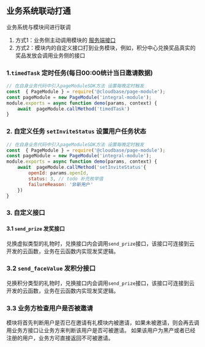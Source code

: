 ## 业务系统联动打通

业务系统与模块间进行联调

1. 方式1：业务侧主动调用模块的 [服务端接口](./api.md#服务端接口)
2. 方式2：模块内的自定义接口打到业务模块，例如，积分中心兑换奖品真实的奖品发放会调用业务侧的接口

### 1.`timedTask` 定时任务(每日00:00统计当日邀请数据)

```js
// 在自身业务代码中引入pageModuleSDK方法 设置每晚定时触发
const  { PageModule } = require('@cloudbase/page-module');
const pageModule = new PageModule('integral-module');
module.exports = async function demo(params, context) {
    await  pageModule.callMethod('timedTask')
}
```

### 2. 自定义任务 `setInviteStatus` 设置用户任务状态

```js
// 在自身业务代码中引入pageModuleSDK方法 设置每晚定时触发
const  { PageModule } = require('@cloudbase/page-module');
const pageModule = new PageModule('integral-module');
module.exports = async function demo(params, context) {
    await  pageModule.callMethod('setInviteStatus'{
        openId: params.openId,
        status: 3, // todo 补充枚举值 
        failureReason: '非新用户'
    })
}
```
### 3. 自定义接口
#### 3.1 `send_prize` 发奖接口

兑换虚拟类型的礼物时，兑换接口内会调用`send_prize`接口，该接口可连接到云开发的云函数，业务在云函数内实现发奖逻辑。

### 3.2 `send_faceValue` 发积分接口

兑换积分类型的礼物时，兑换接口内会调用`send_prize`接口，该接口可连接到云开发的云函数，业务在云函数内实现发奖逻辑。

### 3.3 业务方检查用户是否被邀请
模块将首先判断用户是否已在邀请有礼模块内被邀请，如果未被邀请，则会再去调用业务方接口让业务方来判断该用户是否可被邀请。
如果该用户为黑产或者已经注册的用户，业务方可直接返回不可被邀请。